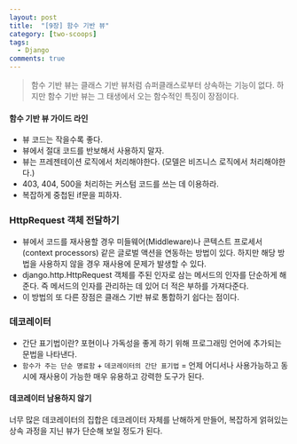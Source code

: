 ```yaml
---
layout: post
title:  "[9장] 함수 기반 뷰"
category: [two-scoops]
tags:
  - Django
comments: true
---
```


> 함수 기반 뷰는 클래스 기반 뷰처럼 슈퍼클래스로부터 상속하는 기능이 없다. 하지만 함수 기반 뷰는 그 태생에서 오는 함수적인 특징이 장점이다.

#### 함수 기반 뷰 가이드 라인
- 뷰 코드는 작을수록 좋다.
- 뷰에서 절대 코드를 반보해서 사용하지 말자.
- 뷰는 프레젠테이션 로직에서 처리해야한다. (모델은 비즈니스 로직에서 처리해야한다.)
- 403, 404, 500을 처리하는 커스텀 코드를 쓰는 데 이용하라.
- 복잡하게 중첩된 if문을 피하자.

### HttpRequest 객체 전달하기
- 뷰에서 코드를 재사용할 경우 미들웨어(Middleware)나 콘텍스트 프로세서(context processors) 같은 글로벌 액션을 연동하는 방법이 있다. 하지만 해당 방법을 사용하지 않을 경우 재사용에 문제가 발생할 수 있다.
- django.http.HttpRequest 객체를 주된 인자로 삼는 메서드의 인자를 단순하게 해준다. 즉 메서드의 인자를 관리하는 데 있어 더 적은 부하를 가져다준다.
- 이 방법의 또 다른 장점은 클래스 기반 뷰로 통합하기 쉽다는 점이다.

### 데코레이터
- 간단 표기법이란? 포현이나 가독성을 좋게 하기 위해 프로그래밍 언어에 추가되는 문법을 나타낸다.
- `함수가 주는 단순 명료함` + `데코레이터의 간단 표기법` = 언제 어디서나 사용가능하고 동시에 재사용이 가능한 매우 유용하고 강력한 도구가 된다.

#### 데코레이터 남용하지 않기
너무 많은 데코레이터의 집합은 데코레이터 자체를 난해하게 만들어, 복잡하게 얽혀있는 상속 과정을 지닌 뷰가 단순해 보일 정도가 된다.
